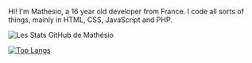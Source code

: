 Hi! I'm Mathesio, a 16 year old developer from France. I code all sorts of things, mainly in HTML, CSS, JavaScript and PHP.

![Les Stats GitHub de Mathésio](https://github-readme-stats.vercel.app/api?username=Mathesio&show_icons=true&theme=radical)

[![Top Langs](https://github-readme-stats.vercel.app/api/top-langs/?username=Mathesio&layout=compact&theme=radical)](https://github.com/Mathesio/github-readme-stats)
